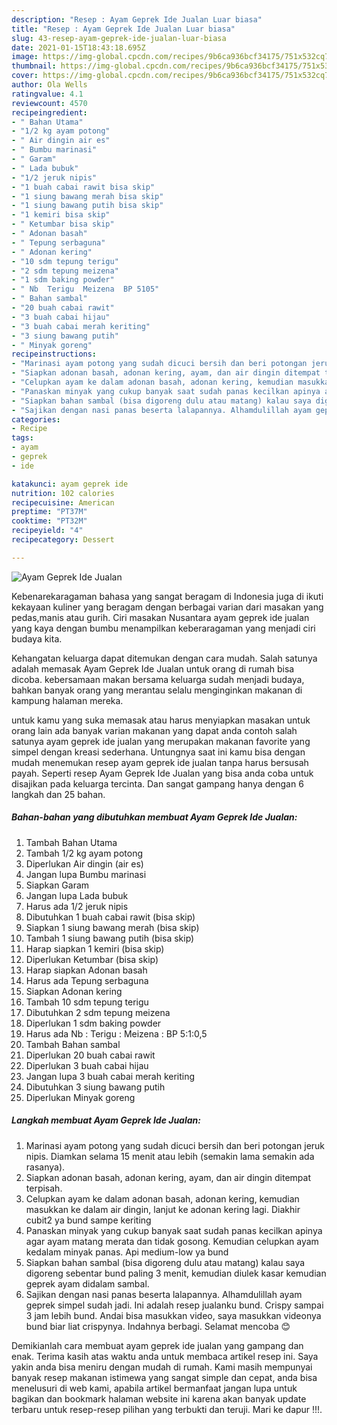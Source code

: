 ```yaml
---
description: "Resep : Ayam Geprek Ide Jualan Luar biasa"
title: "Resep : Ayam Geprek Ide Jualan Luar biasa"
slug: 43-resep-ayam-geprek-ide-jualan-luar-biasa
date: 2021-01-15T18:43:18.695Z
image: https://img-global.cpcdn.com/recipes/9b6ca936bcf34175/751x532cq70/ayam-geprek-ide-jualan-foto-resep-utama.jpg
thumbnail: https://img-global.cpcdn.com/recipes/9b6ca936bcf34175/751x532cq70/ayam-geprek-ide-jualan-foto-resep-utama.jpg
cover: https://img-global.cpcdn.com/recipes/9b6ca936bcf34175/751x532cq70/ayam-geprek-ide-jualan-foto-resep-utama.jpg
author: Ola Wells
ratingvalue: 4.1
reviewcount: 4570
recipeingredient:
- " Bahan Utama"
- "1/2 kg ayam potong"
- " Air dingin air es"
- " Bumbu marinasi"
- " Garam"
- " Lada bubuk"
- "1/2 jeruk nipis"
- "1 buah cabai rawit bisa skip"
- "1 siung bawang merah bisa skip"
- "1 siung bawang putih bisa skip"
- "1 kemiri bisa skip"
- " Ketumbar bisa skip"
- " Adonan basah"
- " Tepung serbaguna"
- " Adonan kering"
- "10 sdm tepung terigu"
- "2 sdm tepung meizena"
- "1 sdm baking powder"
- " Nb  Terigu  Meizena  BP 5105"
- " Bahan sambal"
- "20 buah cabai rawit"
- "3 buah cabai hijau"
- "3 buah cabai merah keriting"
- "3 siung bawang putih"
- " Minyak goreng"
recipeinstructions:
- "Marinasi ayam potong yang sudah dicuci bersih dan beri potongan jeruk nipis. Diamkan selama 15 menit atau lebih (semakin lama semakin ada rasanya)."
- "Siapkan adonan basah, adonan kering, ayam, dan air dingin ditempat terpisah."
- "Celupkan ayam ke dalam adonan basah, adonan kering, kemudian masukkan ke dalam air dingin, lanjut ke adonan kering lagi. Diakhir cubit2 ya bund sampe keriting"
- "Panaskan minyak yang cukup banyak saat sudah panas kecilkan apinya agar ayam matang merata dan tidak gosong. Kemudian celupkan ayam kedalam minyak panas. Api medium-low ya bund"
- "Siapkan bahan sambal (bisa digoreng dulu atau matang) kalau saya digoreng sebentar bund paling 3 menit, kemudian diulek kasar kemudian geprek ayam didalam sambal."
- "Sajikan dengan nasi panas beserta lalapannya. Alhamdulillah ayam geprek simpel sudah jadi. Ini adalah resep jualanku bund. Crispy sampai 3 jam lebih bund. Andai bisa masukkan video, saya masukkan videonya bund biar liat crispynya. Indahnya berbagi. Selamat mencoba 😊"
categories:
- Recipe
tags:
- ayam
- geprek
- ide

katakunci: ayam geprek ide 
nutrition: 102 calories
recipecuisine: American
preptime: "PT37M"
cooktime: "PT32M"
recipeyield: "4"
recipecategory: Dessert

---
```



![Ayam Geprek Ide Jualan](https://img-global.cpcdn.com/recipes/9b6ca936bcf34175/751x532cq70/ayam-geprek-ide-jualan-foto-resep-utama.jpg)

Kebenarekaragaman bahasa yang sangat beragam di Indonesia juga di ikuti kekayaan kuliner yang beragam dengan berbagai varian dari masakan yang pedas,manis atau gurih. Ciri masakan Nusantara ayam geprek ide jualan yang kaya dengan bumbu menampilkan keberaragaman yang menjadi ciri budaya kita.


Kehangatan keluarga dapat ditemukan dengan cara mudah. Salah satunya adalah memasak Ayam Geprek Ide Jualan untuk orang di rumah bisa dicoba. kebersamaan makan bersama keluarga sudah menjadi budaya, bahkan banyak orang yang merantau selalu menginginkan makanan di kampung halaman mereka.



untuk kamu yang suka memasak atau harus menyiapkan masakan untuk orang lain ada banyak varian makanan yang dapat anda contoh salah satunya ayam geprek ide jualan yang merupakan makanan favorite yang simpel dengan kreasi sederhana. Untungnya saat ini kamu bisa dengan mudah menemukan resep ayam geprek ide jualan tanpa harus bersusah payah.
Seperti resep Ayam Geprek Ide Jualan yang bisa anda coba untuk disajikan pada keluarga tercinta. Dan sangat gampang hanya dengan 6 langkah dan 25 bahan.


<!--inarticleads1-->

##### Bahan-bahan yang dibutuhkan membuat Ayam Geprek Ide Jualan:

1. Tambah  Bahan Utama
1. Tambah 1/2 kg ayam potong
1. Diperlukan  Air dingin (air es)
1. Jangan lupa  Bumbu marinasi
1. Siapkan  Garam
1. Jangan lupa  Lada bubuk
1. Harus ada 1/2 jeruk nipis
1. Dibutuhkan 1 buah cabai rawit (bisa skip)
1. Siapkan 1 siung bawang merah (bisa skip)
1. Tambah 1 siung bawang putih (bisa skip)
1. Harap siapkan 1 kemiri (bisa skip)
1. Diperlukan  Ketumbar (bisa skip)
1. Harap siapkan  Adonan basah
1. Harus ada  Tepung serbaguna
1. Siapkan  Adonan kering
1. Tambah 10 sdm tepung terigu
1. Dibutuhkan 2 sdm tepung meizena
1. Diperlukan 1 sdm baking powder
1. Harus ada  Nb : Terigu : Meizena : BP 5:1:0,5
1. Tambah  Bahan sambal
1. Diperlukan 20 buah cabai rawit
1. Diperlukan 3 buah cabai hijau
1. Jangan lupa 3 buah cabai merah keriting
1. Dibutuhkan 3 siung bawang putih
1. Diperlukan  Minyak goreng




<!--inarticleads2-->

##### Langkah membuat  Ayam Geprek Ide Jualan:

1. Marinasi ayam potong yang sudah dicuci bersih dan beri potongan jeruk nipis. Diamkan selama 15 menit atau lebih (semakin lama semakin ada rasanya).
1. Siapkan adonan basah, adonan kering, ayam, dan air dingin ditempat terpisah.
1. Celupkan ayam ke dalam adonan basah, adonan kering, kemudian masukkan ke dalam air dingin, lanjut ke adonan kering lagi. Diakhir cubit2 ya bund sampe keriting
1. Panaskan minyak yang cukup banyak saat sudah panas kecilkan apinya agar ayam matang merata dan tidak gosong. Kemudian celupkan ayam kedalam minyak panas. Api medium-low ya bund
1. Siapkan bahan sambal (bisa digoreng dulu atau matang) kalau saya digoreng sebentar bund paling 3 menit, kemudian diulek kasar kemudian geprek ayam didalam sambal.
1. Sajikan dengan nasi panas beserta lalapannya. Alhamdulillah ayam geprek simpel sudah jadi. Ini adalah resep jualanku bund. Crispy sampai 3 jam lebih bund. Andai bisa masukkan video, saya masukkan videonya bund biar liat crispynya. Indahnya berbagi. Selamat mencoba 😊




Demikianlah cara membuat ayam geprek ide jualan yang gampang dan enak. Terima kasih atas waktu anda untuk membaca artikel resep ini. Saya yakin anda bisa meniru dengan mudah di rumah. Kami masih mempunyai banyak resep makanan istimewa yang sangat simple dan cepat, anda bisa menelusuri di web kami, apabila artikel bermanfaat jangan lupa untuk bagikan dan bookmark halaman website ini karena akan banyak update terbaru untuk resep-resep pilihan yang terbukti dan teruji. Mari ke dapur !!!. 
